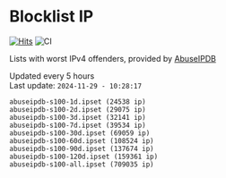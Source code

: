 # Blocklist IP

[![Hits](https://hits.seeyoufarm.com/api/count/incr/badge.svg?url=https%3A%2F%2Fgithub.com%2Fborestad%2Fblocklist-ip%2F&count_bg=%2379C83D&title_bg=%23555555&icon=&icon_color=%23E7E7E7&title=hits&edge_flat=false)](https://hits.seeyoufarm.com)  ![CI](https://img.shields.io/github/workflow/status/borestad/blocklist-ip/CI?style=flat-square)

Lists with worst IPv4 offenders, provided by [AbuseIPDB](https://www.abuseipdb.com/)

<!-- FOOTER-PLACEHOLDER -->
Updated every 5 hours<br>
Last update: `2024-11-29 - 10:28:17`
```
abuseipdb-s100-1d.ipset (24538 ip)
abuseipdb-s100-2d.ipset (29075 ip)
abuseipdb-s100-3d.ipset (32141 ip)
abuseipdb-s100-7d.ipset (39534 ip)
abuseipdb-s100-30d.ipset (69059 ip)
abuseipdb-s100-60d.ipset (108524 ip)
abuseipdb-s100-90d.ipset (137674 ip)
abuseipdb-s100-120d.ipset (159361 ip)
abuseipdb-s100-all.ipset (709035 ip)
```
